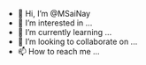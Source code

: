 - 👋 Hi, I’m @MSaiNay
- 👀 I’m interested in ...
- 🌱 I’m currently learning ...
- 💞️ I’m looking to collaborate on ...
- 📫 How to reach me ...

<!---
MSaiNay/MSaiNay is a ✨ special ✨ repository because its `README.md` (this file) appears on your GitHub profile.
You can click the Preview link to take a look at your changes.
--->
